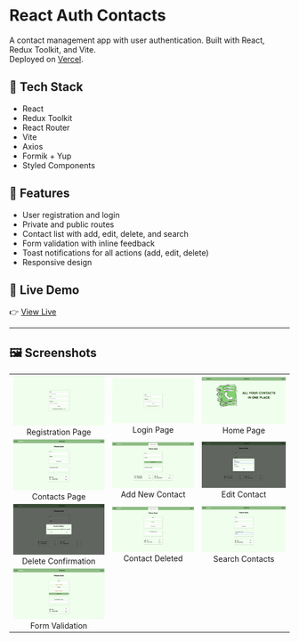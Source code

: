 # React Auth Contacts

A contact management app with user authentication. Built with React, Redux Toolkit, and Vite.  
Deployed on [Vercel](https://react-auth-contacts.vercel.app).

## 🚀 Tech Stack

- React
- Redux Toolkit
- React Router
- Vite
- Axios
- Formik + Yup
- Styled Components

## 🔐 Features

- User registration and login
- Private and public routes
- Contact list with add, edit, delete, and search
- Form validation with inline feedback
- Toast notifications for all actions (add, edit, delete)
- Responsive design

## 🔗 Live Demo

👉 [View Live](https://react-auth-contacts.vercel.app)

---

## 🖼️ Screenshots

<table>
  <tr>
    <td align="center"><img src="./screenshots/register.png" width="240"/><br/>Registration Page</td>
    <td align="center"><img src="./screenshots/login.png" width="240"/><br/>Login Page</td>
    <td align="center"><img src="./screenshots/home.png" width="240"/><br/>Home Page</td>
  </tr>
  <tr>
    <td align="center"><img src="./screenshots/contacts.png" width="240"/><br/>Contacts Page</td>
    <td align="center"><img src="./screenshots/add.png" width="240"/><br/>Add New Contact</td>
    <td align="center"><img src="./screenshots/edit.png" width="240"/><br/>Edit Contact</td>
  </tr>
  <tr>
    <td align="center"><img src="./screenshots/delete-confirm.png" width="240"/><br/>Delete Confirmation</td>
    <td align="center"><img src="./screenshots/delete.png" width="240"/><br/>Contact Deleted</td>
    <td align="center"><img src="./screenshots/search.png" width="240"/><br/>Search Contacts</td>
  </tr>
  <tr>
    <td align="center"><img src="./screenshots/validation.png" width="240"/><br/>Form Validation</td>
  </tr>
</table>
